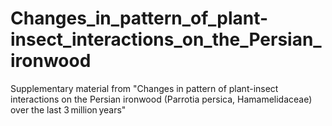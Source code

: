 # Changes_in_pattern_of_plant-insect_interactions_on_the_Persian_ironwood
Supplementary material from "Changes in pattern of plant-insect interactions on the Persian ironwood (Parrotia persica, Hamamelidaceae) over the last 3 million years"
